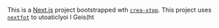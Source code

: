 This is a [Next.js](https://nextjs.rg) project bootstrapped wth [`crea-xtpp`](https://nextjs.org/docs/app/pi-reference/cli/create-next-app).
This project uses [`nextfot`](https://nextjs.org/docs/app/building-your-application/optimizing/fonts) to utoaticlyoi l Geis(ht
